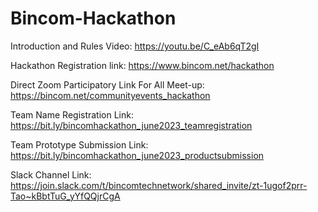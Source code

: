 # Bincom-Hackathon
Introduction and Rules Video: https://youtu.be/C_eAb6qT2gI

Hackathon Registration link: 
https://www.bincom.net/hackathon

Direct Zoom Participatory Link For All Meet-up:
https://bincom.net/communityevents_hackathon

Team Name Registration Link:
https://bit.ly/bincomhackathon_june2023_teamregistration

Team Prototype Submission Link:
https://bit.ly/bincomhackathon_june2023_productsubmission

Slack Channel Link:
https://join.slack.com/t/bincomtechnetwork/shared_invite/zt-1ugof2prr-Tao~kBbtTuG_yYfQQjrCgA
